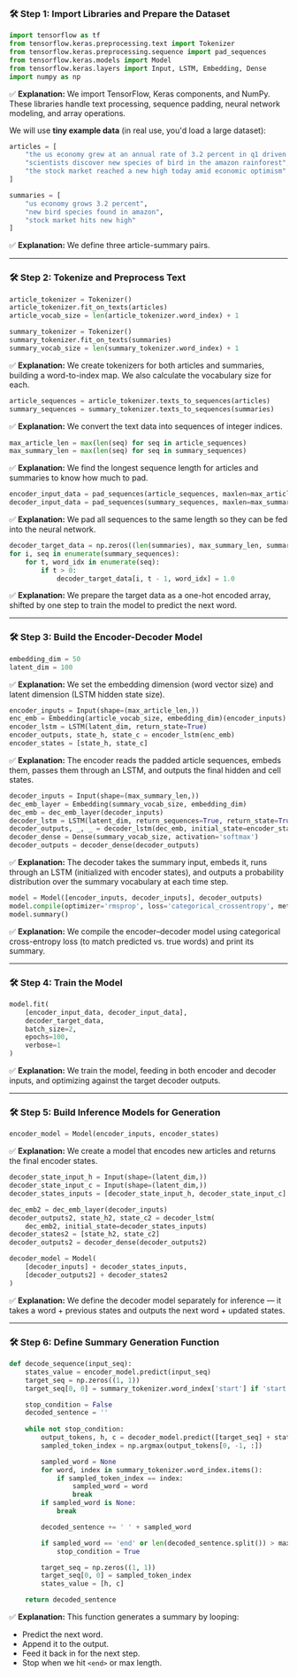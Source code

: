 ### 🛠 **Step 1: Import Libraries and Prepare the Dataset**

```python
import tensorflow as tf
from tensorflow.keras.preprocessing.text import Tokenizer
from tensorflow.keras.preprocessing.sequence import pad_sequences
from tensorflow.keras.models import Model
from tensorflow.keras.layers import Input, LSTM, Embedding, Dense
import numpy as np
```
✅ **Explanation:** We import TensorFlow, Keras components, and NumPy. These libraries handle text processing, sequence padding, neural network modeling, and array operations.

We will use **tiny example data** (in real use, you'd load a large dataset):

```python
articles = [
    "the us economy grew at an annual rate of 3.2 percent in q1 driven by consumer spending",
    "scientists discover new species of bird in the amazon rainforest",
    "the stock market reached a new high today amid economic optimism"
]

summaries = [
    "us economy grows 3.2 percent",
    "new bird species found in amazon",
    "stock market hits new high"
]
```
✅ **Explanation:** We define three article-summary pairs.

---

### 🛠 **Step 2: Tokenize and Preprocess Text**

```python
article_tokenizer = Tokenizer()
article_tokenizer.fit_on_texts(articles)
article_vocab_size = len(article_tokenizer.word_index) + 1

summary_tokenizer = Tokenizer()
summary_tokenizer.fit_on_texts(summaries)
summary_vocab_size = len(summary_tokenizer.word_index) + 1
```
✅ **Explanation:** We create tokenizers for both articles and summaries, building a word-to-index map. We also calculate the vocabulary size for each.

```python
article_sequences = article_tokenizer.texts_to_sequences(articles)
summary_sequences = summary_tokenizer.texts_to_sequences(summaries)
```
✅ **Explanation:** We convert the text data into sequences of integer indices.

```python
max_article_len = max(len(seq) for seq in article_sequences)
max_summary_len = max(len(seq) for seq in summary_sequences)
```
✅ **Explanation:** We find the longest sequence length for articles and summaries to know how much to pad.

```python
encoder_input_data = pad_sequences(article_sequences, maxlen=max_article_len, padding='post')
decoder_input_data = pad_sequences(summary_sequences, maxlen=max_summary_len, padding='post')
```
✅ **Explanation:** We pad all sequences to the same length so they can be fed into the neural network.

```python
decoder_target_data = np.zeros((len(summaries), max_summary_len, summary_vocab_size), dtype='float32')
for i, seq in enumerate(summary_sequences):
    for t, word_idx in enumerate(seq):
        if t > 0:
            decoder_target_data[i, t - 1, word_idx] = 1.0
```
✅ **Explanation:** We prepare the target data as a one-hot encoded array, shifted by one step to train the model to predict the next word.

---

### 🛠 **Step 3: Build the Encoder-Decoder Model**

```python
embedding_dim = 50
latent_dim = 100
```
✅ **Explanation:** We set the embedding dimension (word vector size) and latent dimension (LSTM hidden state size).

```python
encoder_inputs = Input(shape=(max_article_len,))
enc_emb = Embedding(article_vocab_size, embedding_dim)(encoder_inputs)
encoder_lstm = LSTM(latent_dim, return_state=True)
encoder_outputs, state_h, state_c = encoder_lstm(enc_emb)
encoder_states = [state_h, state_c]
```
✅ **Explanation:** The encoder reads the padded article sequences, embeds them, passes them through an LSTM, and outputs the final hidden and cell states.

```python
decoder_inputs = Input(shape=(max_summary_len,))
dec_emb_layer = Embedding(summary_vocab_size, embedding_dim)
dec_emb = dec_emb_layer(decoder_inputs)
decoder_lstm = LSTM(latent_dim, return_sequences=True, return_state=True)
decoder_outputs, _, _ = decoder_lstm(dec_emb, initial_state=encoder_states)
decoder_dense = Dense(summary_vocab_size, activation='softmax')
decoder_outputs = decoder_dense(decoder_outputs)
```
✅ **Explanation:** The decoder takes the summary input, embeds it, runs through an LSTM (initialized with encoder states), and outputs a probability distribution over the summary vocabulary at each time step.

```python
model = Model([encoder_inputs, decoder_inputs], decoder_outputs)
model.compile(optimizer='rmsprop', loss='categorical_crossentropy', metrics=['accuracy'])
model.summary()
```
✅ **Explanation:** We compile the encoder–decoder model using categorical cross-entropy loss (to match predicted vs. true words) and print its summary.

---

### 🛠 **Step 4: Train the Model**

```python
model.fit(
    [encoder_input_data, decoder_input_data],
    decoder_target_data,
    batch_size=2,
    epochs=100,
    verbose=1
)
```
✅ **Explanation:** We train the model, feeding in both encoder and decoder inputs, and optimizing against the target decoder outputs.

---

### 🛠 **Step 5: Build Inference Models for Generation**

```python
encoder_model = Model(encoder_inputs, encoder_states)
```
✅ **Explanation:** We create a model that encodes new articles and returns the final encoder states.

```python
decoder_state_input_h = Input(shape=(latent_dim,))
decoder_state_input_c = Input(shape=(latent_dim,))
decoder_states_inputs = [decoder_state_input_h, decoder_state_input_c]

dec_emb2 = dec_emb_layer(decoder_inputs)
decoder_outputs2, state_h2, state_c2 = decoder_lstm(
    dec_emb2, initial_state=decoder_states_inputs)
decoder_states2 = [state_h2, state_c2]
decoder_outputs2 = decoder_dense(decoder_outputs2)

decoder_model = Model(
    [decoder_inputs] + decoder_states_inputs,
    [decoder_outputs2] + decoder_states2
)
```
✅ **Explanation:** We define the decoder model separately for inference — it takes a word + previous states and outputs the next word + updated states.

---

### 🛠 **Step 6: Define Summary Generation Function**

```python
def decode_sequence(input_seq):
    states_value = encoder_model.predict(input_seq)
    target_seq = np.zeros((1, 1))
    target_seq[0, 0] = summary_tokenizer.word_index['start'] if 'start' in summary_tokenizer.word_index else 1

    stop_condition = False
    decoded_sentence = ''
    
    while not stop_condition:
        output_tokens, h, c = decoder_model.predict([target_seq] + states_value)
        sampled_token_index = np.argmax(output_tokens[0, -1, :])

        sampled_word = None
        for word, index in summary_tokenizer.word_index.items():
            if sampled_token_index == index:
                sampled_word = word
                break
        if sampled_word is None:
            break

        decoded_sentence += ' ' + sampled_word

        if sampled_word == 'end' or len(decoded_sentence.split()) > max_summary_len:
            stop_condition = True

        target_seq = np.zeros((1, 1))
        target_seq[0, 0] = sampled_token_index
        states_value = [h, c]

    return decoded_sentence
```
✅ **Explanation:** This function generates a summary by looping:
- Predict the next word.
- Append it to the output.
- Feed it back in for the next step.
- Stop when we hit `<end>` or max length.
